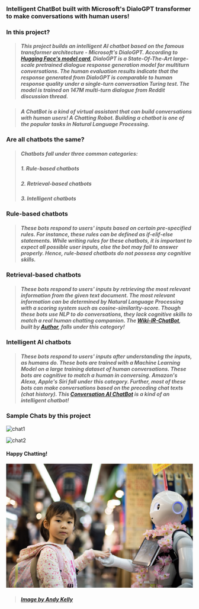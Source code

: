 
### Intelligent ChatBot built with Microsoft's DialoGPT transformer to make conversations with human users! 

### In this project?
>##### This project builds an intelligent AI chatbot based on the famous transformer architecture - Microsoft's DialoGPT. According to [Hugging Face's model card](https://huggingface.co/microsoft/DialoGPT-medium), DialoGPT is a State-Of-The-Art large-scale pretrained dialogue response generation model for multiturn conversations. The human evaluation results indicate that the response generated from DialoGPT is comparable to human response quality under a single-turn conversation Turing test. The model is trained on 147M multi-turn dialogue from Reddit discussion thread.



>##### A ChatBot is a kind of virtual assistant that can build conversations with human users! A *Chat*ting Ro*bot*. Building a chatbot is one of the popular tasks in Natural Language Processing.

### Are all chatbots the same?
>##### Chatbots fall under three common categories:
>##### 1. Rule-based chatbots
>##### 2. Retrieval-based chatbots
>##### 3. Intelligent chatbots

### Rule-based chatbots
>##### These bots respond to users' inputs based on certain pre-specified rules. For instance, these rules can be defined as if-elif-else statements. While writing rules for these chatbots, it is important to expect all possible user inputs, else the bot may fail to answer properly. Hence, rule-based chatbots do not possess any cognitive skills.

### Retrieval-based chatbots
>##### These bots respond to users' inputs by retrieving the most relevant information from the given text document. The most relevant information can be determined by Natural Language Processing with a scoring system such as cosine-similarity-score. Though these bots use NLP to do conversations, they lack cognitive skills to match a real human chatting companion. The [Wiki-IR-ChatBot](https://github.com/RajkumarGalaxy/Wiki-IR-ChatBot), built by [Author](https://github.com/RajkumarGalaxy), falls under this category!


### Intelligent AI chatbots
>##### These bots respond to users' inputs after understanding the inputs, as humans do. These bots are trained with a Machine Learning Model on a large training dataset of human conversations. These bots are cognitive to match a human in conversing. Amazon's Alexa, Apple's Siri fall under this category. Further, most of these bots can make conversations based on the preceding chat texts (chat history). This [Conversation AI ChatBot](https://github.com/RajkumarGalaxy/Conversational-AI-ChatBot) is a kind of an intelligent chatbot! 


### Sample Chats by this project
![chat1](https://raw.githubusercontent.com/RajkumarGalaxy/Conversational-AI-ChatBot/main/chatbot_chats_1.jpg)

![chat2](https://raw.githubusercontent.com/RajkumarGalaxy/Conversational-AI-ChatBot/main/chatbot_chats_2.jpg)

#### Happy Chatting!

![cover image](https://raw.githubusercontent.com/RajkumarGalaxy/dataset/master/Images/robo%20girl.jpg)
> ##### [Image by Andy Kelly](https://unsplash.com/@askkell) 
